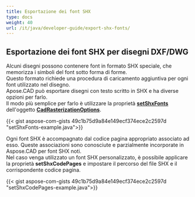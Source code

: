 ```yaml
---
title: Esportazione dei font SHX
type: docs
weight: 40
url: /it/java/developer-guide/export-shx-fonts/
---
```


## **Esportazione dei font SHX per disegni DXF/DWG**

Alcuni disegni possono contenere font in formato SHX speciale, che memorizza i simboli del font sotto forma di forme.  
Questo formato richiede una procedura di caricamento aggiuntiva per ogni font utilizzato nel disegno.  
Apose.CAD può esportare disegni con testo scritto in SHX e ha diverse opzioni per farlo.  
Il modo più semplice per farlo è utilizzare la proprietà [**setShxFonts**](https://reference.aspose.com/cad/java/com.aspose.cad.imageoptions/CadRasterizationOptions#setShxFonts-java.lang.String:A-) dell'oggetto [**CadRasterizationOptions**](https://reference.aspose.com/cad/java/com.aspose.cad.imageoptions/CadRasterizationOptions).

{{< gist aspose-com-gists 49c1b75d9a84e149ecf374ece2c2597d "setShxFonts-example.java">}}

Ogni font SHX è accompagnato dal codice pagina appropriato associato ad esso. Queste associazioni sono conosciute e parzialmente incorporate in Aspose.CAD per font SHX noti.  
Nel caso venga utilizzato un font SHX personalizzato, è possibile applicare la proprietà **setShxCodePages** e impostare il percorso del file SHX e il corrispondente codice pagina.

{{< gist aspose-com-gists 49c1b75d9a84e149ecf374ece2c2597d "setShxCodePages-example.java">}}
